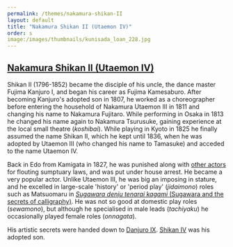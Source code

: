 ```yaml
---
permalink: /themes/nakamura-shikan-II
layout: default
title: "Nakamura Shikan II (Utaemon IV)"
order: s
image:/images/thumbnails/kunisada_loan_228.jpg
---
```


## [Nakamura Shikan II (Utaemon IV)](/exhibition/group-20)

Shikan II (1796-1852) became the disciple of his uncle, the dance master Fujima Kanjuro I, and began his career as Fujima Kamesaburo. After becoming Kanjuro's adopted son in 1807, he worked as a choreographer before entering the household of Nakamura Utaemon III in 1811 and changing his name to Nakamura Fujitaro. While performing in Osaka in 1813 he changed his name again to Nakamura Tsurusuke, gaining experience at the local small theatre (_koshibai_). While playing in Kyoto in 1825 he finally assumed the name Shikan II, which he kept until 1836, when he was adopted by Utaemon III (who changed his name to Tamasuke) and acceded to the name Utaemon IV.

Back in Edo from Kamigata in 1827, he was punished along with [other actors](/themes/iwai-kumesaburo-ii) for flouting sumptuary laws, and was put under house arrest. He became a very popular actor. Unlike Utaemon III, he was big an imposing in stature, and he excelled in large-scale 'history' or 'period play' (_jidaimono_) roles such as Matsuomaru in [_Sugawara denju tenarai kagami_ (Sugawara and the secrets of calligraphy)](/exhibition/group-3). He was not so good at domestic play roles (_sewamono_), but although he specialised in male leads (_tachiyaku_) he occasionally played female roles (_onnagata_).

His artistic secrets were handed down to [Danjuro IX](/exhibition/group-18). [Shikan IV](/exhibition/group-21) was his adopted son.
